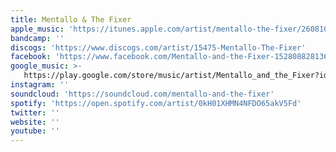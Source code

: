 ```yaml
---
title: Mentallo & The Fixer
apple_music: 'https://itunes.apple.com/artist/mentallo-the-fixer/260810342'
bandcamp: ''
discogs: 'https://www.discogs.com/artist/15475-Mentallo-The-Fixer'
facebook: 'https://www.facebook.com/Mentallo-and-the-Fixer-152808828136623'
google_music: >-
   https://play.google.com/store/music/artist/Mentallo_and_the_Fixer?id=Akqeb6s5ebwra4e352h6bizwg54
instagram: ''
soundcloud: 'https://soundcloud.com/mentallo-and-the-fixer'
spotify: 'https://open.spotify.com/artist/0kH01XHMN4NFDO65akV5Fd'
twitter: ''
website: ''
youtube: ''
---
```

